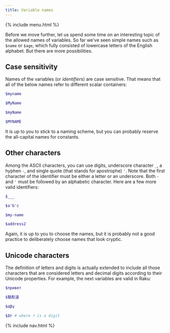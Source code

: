 ```yaml
---
title: Variable names
---
```


{% include menu.html %}

Before we move further, let us spend some time on an interesting topic of the allowed names of variables. So far we’ve seen simple names such as `$name` or `$age`, which fully consisted of lowercase letters of the English alphabet. But there are more possibilities.

## Case sensitivity

Names of the variables (or _identifiers_) are case sensitive. That means that all of the below names refer to different scalar containers:

```raku
$myname

$MyName

$myName

$MYNAME
```

It is up to you to stick to a naming scheme, but you can probably reserve the all-capital names for constants.

## Other characters

Among the ASCII characters, you can use digits, underscore character `_`, a hyphen `-`, and single quote (that stands for apostrophe) `'`. Note that the first character of the identifier must be either a letter or an underscore. Both `-` and `'` must be followed by an alphabetic character. Here are a few more valid identifiers:

```raku
$___

$a'b'c

$my-name

$address2
```

Again, it is up to you to choose the names, but it is probably not a good practice to deliberately choose names that look cryptic.

## Unicode characters

The definition of letters and digits is actually extended to include all those characters that are considered letters and decimal digits according to their Unicode properties. For example, the next variables are valid in Raku:

```raku
$привет

$駱駝道

$αβγ

$Δ۲ # where ۲ is a digit
```

{% include nav.html %}
